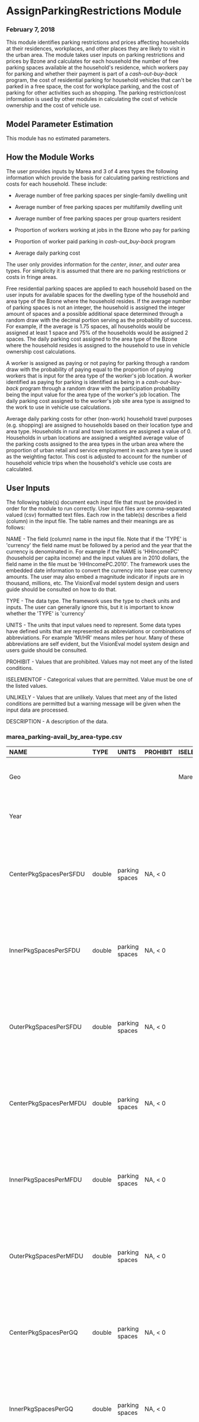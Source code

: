 
# AssignParkingRestrictions Module
### February 7, 2018

This module identifies parking restrictions and prices affecting households at their residences, workplaces, and other places they are likely to visit in the urban area. The module takes user inputs on parking restrictions and prices by Bzone and calculates for each household the number of free parking spaces available at the household's residence, which workers pay for parking and whether their payment is part of a *cash-out-buy-back* program, the cost of residential parking for household vehicles that can't be parked in a free space, the cost for workplace parking, and the cost of parking for other activities such as shopping. The parking restriction/cost information is used by other modules in calculating the cost of vehicle ownership and the cost of vehicle use.

## Model Parameter Estimation

This module has no estimated parameters.

## How the Module Works

The user provides inputs by Marea and 3 of 4 area types the following information which provide the basis for calculating
parking restrictions and costs for each household. These include:

- Average number of free parking spaces per single-family dwelling unit

- Average number of free parking spaces per multifamily dwelling unit

- Average number of free parking spaces per group quarters resident

- Proportion of workers working at jobs in the Bzone who pay for parking

- Proportion of worker paid parking in *cash-out_buy-back* program

- Average daily parking cost

The user only provides information for the *center*, *inner*, and *outer* area types. For simplicity it is assumed that there are no parking restrictions or costs in fringe areas.

Free residential parking spaces are applied to each household based on the user inputs for available spaces for the dwelling type of the household and area type of the Bzone where the household resides. If the average number of parking spaces is not an integer, the household is assigned the integer amount of spaces and a possible additional space determined through a random draw with the decimal portion serving as the probability of success. For example, if the average is 1.75 spaces, all households would be assigned at least 1 space and 75% of the households would be assigned 2 spaces. The daily parking cost assigned to the area type of the Bzone where the household resides is assigned to the household to use in vehicle ownership cost calculations.

A worker is assigned as paying or not paying for parking through a random draw with the probability of paying equal to the proportion of paying workers that is input for the area type of the worker's job location. A worker identified as paying for parking is identified as being in a *cash-out-buy-back* program through a random draw with the participation probability being the input value for the area type of the worker's job location. The daily parking cost assigned to the worker's job site area type is assigned to the work to use in vehicle use calculations.

Average daily parking costs for other (non-work) household travel purposes (e.g. shopping) are assigned to households based on their location type and area type. Households in rural and town locations are assigned a value of 0. Households in urban locations are assigned a weighted average value of the parking costs assigned to the area types in the urban area where the proportion of urban retail and service employment in each area type is used as the weighting factor. This cost is adjusted to account for the number of household vehicle trips when the household's vehicle use costs are calculated.


## User Inputs
The following table(s) document each input file that must be provided in order for the module to run correctly. User input files are comma-separated valued (csv) formatted text files. Each row in the table(s) describes a field (column) in the input file. The table names and their meanings are as follows:

NAME - The field (column) name in the input file. Note that if the 'TYPE' is 'currency' the field name must be followed by a period and the year that the currency is denominated in. For example if the NAME is 'HHIncomePC' (household per capita income) and the input values are in 2010 dollars, the field name in the file must be 'HHIncomePC.2010'. The framework uses the embedded date information to convert the currency into base year currency amounts. The user may also embed a magnitude indicator if inputs are in thousand, millions, etc. The VisionEval model system design and users guide should be consulted on how to do that.

TYPE - The data type. The framework uses the type to check units and inputs. The user can generally ignore this, but it is important to know whether the 'TYPE' is 'currency'

UNITS - The units that input values need to represent. Some data types have defined units that are represented as abbreviations or combinations of abbreviations. For example 'MI/HR' means miles per hour. Many of these abbreviations are self evident, but the VisionEval model system design and users guide should be consulted.

PROHIBIT - Values that are prohibited. Values may not meet any of the listed conditions.

ISELEMENTOF - Categorical values that are permitted. Value must be one of the listed values.

UNLIKELY - Values that are unlikely. Values that meet any of the listed conditions are permitted but a warning message will be given when the input data are processed.

DESCRIPTION - A description of the data.

### marea_parking-avail_by_area-type.csv
|NAME                   |TYPE   |UNITS          |PROHIBIT |ISELEMENTOF |UNLIKELY |DESCRIPTION                                                                                                      |
|:----------------------|:------|:--------------|:--------|:-----------|:--------|:----------------------------------------------------------------------------------------------------------------|
|Geo                    |       |               |         |Mareas      |         |Must contain a record for each Marea and model run year.                                                         |
|Year                   |       |               |         |            |         |Must contain a record for each Marea and model run year.                                                         |
|CenterPkgSpacesPerSFDU |double |parking spaces |NA, < 0  |            |         |Average number of free parking spaces available to residents of single-family dwelling units in center area type |
|InnerPkgSpacesPerSFDU  |double |parking spaces |NA, < 0  |            |         |Average number of free parking spaces available to residents of single-family dwelling units in inner area type  |
|OuterPkgSpacesPerSFDU  |double |parking spaces |NA, < 0  |            |         |Average number of free parking spaces available to residents of single-family dwelling units in outer area type  |
|CenterPkgSpacesPerMFDU |double |parking spaces |NA, < 0  |            |         |Average number of free parking spaces available to residents of multifamily dwelling units in center area type   |
|InnerPkgSpacesPerMFDU  |double |parking spaces |NA, < 0  |            |         |Average number of free parking spaces available to residents of multifamily dwelling units in inner area type    |
|OuterPkgSpacesPerMFDU  |double |parking spaces |NA, < 0  |            |         |Average number of free parking spaces available to residents of multifamily dwelling units in outer area type    |
|CenterPkgSpacesPerGQ   |double |parking spaces |NA, < 0  |            |         |Average number of free parking spaces available to group quarters residents in center area type                  |
|InnerPkgSpacesPerGQ    |double |parking spaces |NA, < 0  |            |         |Average number of free parking spaces available to group quarters residents in inner area type                   |
|OuterPkgSpacesPerGQ    |double |parking spaces |NA, < 0  |            |         |Average number of free parking spaces available to group quarters residents in outer area type                   |
### marea_parking-cost_by_area-type.csv
|    |NAME                    |TYPE     |UNITS      |PROHIBIT     |ISELEMENTOF |UNLIKELY |DESCRIPTION                                                                                  |
|:---|:-----------------------|:--------|:----------|:------------|:-----------|:--------|:--------------------------------------------------------------------------------------------|
|1   |Geo                     |         |           |             |Mareas      |         |Must contain a record for each Marea and model run year.                                     |
|110 |Year                    |         |           |             |            |         |Must contain a record for each Marea and model run year.                                     |
|10  |CenterPropWkrPay        |double   |proportion |NA, < 0, > 1 |            |         |Proportion of workers who pay for parking in center area type                                |
|11  |InnerPropWkrPay         |double   |proportion |NA, < 0, > 1 |            |         |Proportion of workers who pay for parking in inner area type                                 |
|12  |OuterPropWkrPay         |double   |proportion |NA, < 0, > 1 |            |         |Proportion of workers who pay for parking in outer area type                                 |
|13  |CenterPropCashOut       |double   |proportion |NA, < 0, > 1 |            |         |Proportions of workers paying for parking in a cash-out-buy-back program in center area type |
|14  |InnerPropCashOut        |double   |proportion |NA, < 0, > 1 |            |         |Proportions of workers paying for parking in a cash-out-buy-back program in inner area type  |
|15  |OuterPropCashOut        |double   |proportion |NA, < 0, > 1 |            |         |Proportions of workers paying for parking in a cash-out-buy-back program in outer area type  |
|16  |CenterPropNonWrkTripPay |double   |proportion |NA, < 0, > 1 |            |         |Proportions of shopping and other non-work trips to center area type that pay for parking    |
|17  |InnerPropNonWrkTripPay  |double   |proportion |NA, < 0, > 1 |            |         |Proportions of shopping and other non-work trips to inner area type that pay for parking     |
|18  |OuterPropNonWrkTripPay  |double   |proportion |NA, < 0, > 1 |            |         |Proportions of shopping and other non-work trips to outer area type that pay for parking     |
|19  |CenterPkgCost           |currency |USD        |NA, < 0      |            |         |Average daily cost for long-term parking (e.g. paid on monthly basis) in center area type    |
|20  |InnerPkgCost            |currency |USD        |NA, < 0      |            |         |Average daily cost for long-term parking (e.g. paid on monthly basis) in inner area type     |
|21  |OuterPkgCost            |currency |USD        |NA, < 0      |            |         |Average daily cost for long-term parking (e.g. paid on monthly basis) in outer area type     |

## Datasets Used by the Module
The following table documents each dataset that is retrieved from the datastore and used by the module. Each row in the table describes a dataset. All the datasets must be present in the datastore. One or more of these datasets may be entered into the datastore from the user input files. The table names and their meanings are as follows:

NAME - The dataset name.

TABLE - The table in the datastore that the data is retrieved from.

GROUP - The group in the datastore where the table is located. Note that the datastore has a group named 'Global' and groups for every model run year. For example, if the model run years are 2010 and 2050, then the datastore will have a group named '2010' and a group named '2050'. If the value for 'GROUP' is 'Year', then the dataset will exist in each model run year group. If the value for 'GROUP' is 'BaseYear' then the dataset will only exist in the base year group (e.g. '2010'). If the value for 'GROUP' is 'Global' then the dataset will only exist in the 'Global' group.

TYPE - The data type. The framework uses the type to check units and inputs. Refer to the model system design and users guide for information on allowed types.

UNITS - The units that input values need to represent. Some data types have defined units that are represented as abbreviations or combinations of abbreviations. For example 'MI/HR' means miles per hour. Many of these abbreviations are self evident, but the VisionEval model system design and users guide should be consulted.

PROHIBIT - Values that are prohibited. Values in the datastore do not meet any of the listed conditions.

ISELEMENTOF - Categorical values that are permitted. Values in the datastore are one or more of the listed values.

|NAME                    |TABLE     |GROUP |TYPE       |UNITS          |PROHIBIT     |ISELEMENTOF                  |
|:-----------------------|:---------|:-----|:----------|:--------------|:------------|:----------------------------|
|Marea                   |Marea     |Year  |character  |ID             |             |                             |
|CenterPkgSpacesPerSFDU  |Marea     |Year  |double     |parking spaces |NA, < 0      |                             |
|InnerPkgSpacesPerSFDU   |Marea     |Year  |double     |parking spaces |NA, < 0      |                             |
|OuterPkgSpacesPerSFDU   |Marea     |Year  |double     |parking spaces |NA, < 0      |                             |
|CenterPkgSpacesPerMFDU  |Marea     |Year  |double     |parking spaces |NA, < 0      |                             |
|InnerPkgSpacesPerMFDU   |Marea     |Year  |double     |parking spaces |NA, < 0      |                             |
|OuterPkgSpacesPerMFDU   |Marea     |Year  |double     |parking spaces |NA, < 0      |                             |
|CenterPkgSpacesPerGQ    |Marea     |Year  |double     |parking spaces |NA, < 0      |                             |
|InnerPkgSpacesPerGQ     |Marea     |Year  |double     |parking spaces |NA, < 0      |                             |
|OuterPkgSpacesPerGQ     |Marea     |Year  |double     |parking spaces |NA, < 0      |                             |
|CenterPropWkrPay        |Marea     |Year  |double     |proportion     |NA, < 0, > 1 |                             |
|InnerPropWkrPay         |Marea     |Year  |double     |proportion     |NA, < 0, > 1 |                             |
|OuterPropWkrPay         |Marea     |Year  |double     |proportion     |NA, < 0, > 1 |                             |
|CenterPropCashOut       |Marea     |Year  |double     |proportion     |NA, < 0, > 1 |                             |
|InnerPropCashOut        |Marea     |Year  |double     |proportion     |NA, < 0, > 1 |                             |
|OuterPropCashOut        |Marea     |Year  |double     |proportion     |NA, < 0, > 1 |                             |
|CenterPropNonWrkTripPay |Marea     |Year  |double     |proportion     |NA, < 0, > 1 |                             |
|InnerPropNonWrkTripPay  |Marea     |Year  |double     |proportion     |NA, < 0, > 1 |                             |
|OuterPropNonWrkTripPay  |Marea     |Year  |double     |proportion     |NA, < 0, > 1 |                             |
|CenterPkgCost           |Marea     |Year  |currency   |USD            |NA, < 0      |                             |
|InnerPkgCost            |Marea     |Year  |currency   |USD            |NA, < 0      |                             |
|OuterPkgCost            |Marea     |Year  |currency   |USD            |NA, < 0      |                             |
|Bzone                   |Bzone     |Year  |character  |ID             |             |                             |
|Marea                   |Bzone     |Year  |character  |ID             |             |                             |
|LocType                 |Bzone     |Year  |character  |category       |NA           |Urban, Town, Rural           |
|AreaType                |Bzone     |Year  |character  |category       |NA           |center, inner, outer, fringe |
|NumHh                   |Bzone     |Year  |households |HH             |NA, < 0      |                             |
|RetEmp                  |Bzone     |Year  |people     |PRSN           |NA, < 0      |                             |
|SvcEmp                  |Bzone     |Year  |people     |PRSN           |NA, < 0      |                             |
|HouseType               |Household |Year  |character  |category       |             |SF, MF, GQ                   |
|HhId                    |Household |Year  |character  |ID             |             |                             |
|Bzone                   |Household |Year  |character  |ID             |             |                             |
|Marea                   |Household |Year  |character  |ID             |             |                             |
|WkrId                   |Worker    |Year  |character  |ID             |             |                             |
|Bzone                   |Worker    |Year  |character  |ID             |             |                             |
|Marea                   |Worker    |Year  |character  |ID             |             |                             |

## Datasets Produced by the Module
The following table documents each dataset that is placed in the datastore by the module. Each row in the table describes a dataset. All the datasets must be present in the datastore. One or more of these datasets may be entered into the datastore from the user input files. The table names and their meanings are as follows:

NAME - The dataset name.

TABLE - The table in the datastore that the data is placed in.

GROUP - The group in the datastore where the table is located. Note that the datastore has a group named 'Global' and groups for every model run year. For example, if the model run years are 2010 and 2050, then the datastore will have a group named '2010' and a group named '2050'. If the value for 'GROUP' is 'Year', then the dataset will exist in each model run year. If the value for 'GROUP' is 'BaseYear' then the dataset will only exist in the base year group (e.g. '2010'). If the value for 'GROUP' is 'Global' then the dataset will only exist in the 'Global' group.

TYPE - The data type. The framework uses the type to check units and inputs. Refer to the model system design and users guide for information on allowed types.

UNITS - The native units that are created in the datastore. Some data types have defined units that are represented as abbreviations or combinations of abbreviations. For example 'MI/HR' means miles per hour. Many of these abbreviations are self evident, but the VisionEval model system design and users guide should be consulted.

PROHIBIT - Values that are prohibited. Values in the datastore do not meet any of the listed conditions.

ISELEMENTOF - Categorical values that are permitted. Values in the datastore are one or more of the listed values.

DESCRIPTION - A description of the data.

|NAME              |TABLE     |GROUP |TYPE     |UNITS          |PROHIBIT |ISELEMENTOF |DESCRIPTION                                                                                                                                   |
|:-----------------|:---------|:-----|:--------|:--------------|:--------|:-----------|:---------------------------------------------------------------------------------------------------------------------------------------------|
|FreeParkingSpaces |Household |Year  |integer  |parking spaces |NA, < 0  |            |Number of free parking spaces available to the household                                                                                      |
|ParkingUnitCost   |Household |Year  |currency |USD            |NA, < 0  |            |Daily cost for long-term parking (e.g. paid on monthly basis)                                                                                 |
|OtherParkingCost  |Household |Year  |currency |USD            |NA, < 0  |            |Daily cost for parking at shopping locations or other locations of paid parking not including work (not adjusted for number of vehicle trips) |
|PaysForParking    |Worker    |Year  |integer  |binary         |         |0, 1        |Does worker pay for parking: 1 = yes, 0 = no                                                                                                  |
|IsCashOut         |Worker    |Year  |integer  |binary         |         |0, 1        |Is worker paid parking in cash-out-buy-back program: 1 = yes, 0 = no                                                                          |
|ParkingCost       |Worker    |Year  |currency |USD            |NA, < 0  |            |Daily cost for long-term parking (e.g. paid on monthly basis)                                                                                 |
